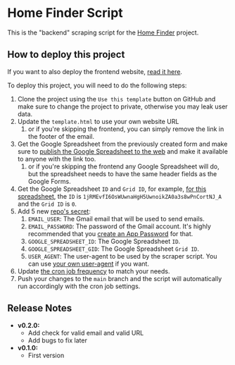 # Home Finder Script
This is the "backend" scraping script for the [Home Finder](https://github.com/WeRules/home-finder) project.

## How to deploy this project

If you want to also deploy the frontend website, [read it here](https://github.com/WeRules/home-finder#how-to-deploy).

To deploy this project, you will need to do the following steps:

1. Clone the project using the `Use this template` button on GitHub and make sure to change the project to private, otherwise you may leak user data.
2. Update the `template.html` to use your own website URL
    1. or if you're skipping the frontend, you can simply remove the link in the footer of the email.
3. Get the Google Spreadsheet from the previously created form and make sure to [publish the Google Spreadsheet to the web](https://support.google.com/a/users/answer/9308870) and make it available to anyone with the link too.
    1. or if you're skipping the frontend any Google Spreadsheet will do, but the spreadsheet needs to have the same header fields as the Google Forms.
4. Get the Google Spreadsheet `ID` and `Grid ID`, for example, [for this spreadsheet](https://docs.google.com/spreadsheets/d/1jRMEvfI6OsWUwnaHgH5UwnoikZA0a3s8wPnCortNJ_A/edit#gid=0), the `ID` is `1jRMEvfI6OsWUwnaHgH5UwnoikZA0a3s8wPnCortNJ_A` and the `Grid ID` is `0`.
5. Add 5 new [repo's secret](https://docs.github.com/en/actions/reference/encrypted-secrets):
    1. `EMAIL_USER`: The Gmail email that will be used to send emails.
    2. `EMAIL_PASSWORD`: The password of the Gmail account. It's highly recommended that you [create an App Password](https://support.google.com/mail/answer/185833?hl=en-US) for that.
    3. `GOOGLE_SPREADSHEET_ID`: The Google Spreadsheet `ID`.
    4. `GOOGLE_SPREADSHEET_GID`: The Google Spreadsheet `Grid ID`.
    5. `USER_AGENT`: The user-agent to be used by the scraper script. You can use [your own user-agent](https://www.whatismybrowser.com/detect/what-is-my-user-agent/) if you want.
6. Update [the cron job frequency](https://github.com/WeRules/home-finder-script/blob/main/.github/workflows/run-task.yml#L5) to match your needs.
7. Push your changes to the `main` branch and the script will automatically run accordingly with the cron job settings.

## Release Notes
- **v0.2.0:**
   - Add check for valid email and valid URL
   - Add bugs to fix later
- **v0.1.0:**
   - First version
